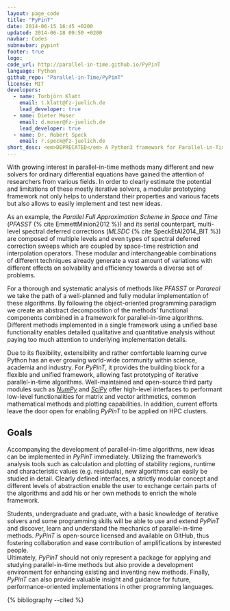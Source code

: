 ```yaml
---
layout: page_code
title: "PyPinT"
date: 2014-06-15 16:45 +0200
updated: 2014-06-18 09:50 +0200
navbar: Codes
subnavbar: pypint
footer: true
logo: 
code_url: http://parallel-in-time.github.io/PyPinT
language: Python
github_repo: "Parallel-in-Time/PyPinT"
license: MIT
developers:
  - name: Torbjörn Klatt
    email: t.klatt@fz-juelich.de
    lead_developer: true
  - name: Dieter Moser
    email: d.moser@fz-juelich.de
    lead_developer: true
  - name: Dr. Robert Speck
    email: r.speck@fz-juelich.de
short_desc: <em>DEPRECATED</em> A Python3 framework for Parallel-in-Time integration routines.
---
```


With growing interest in parallel-in-time methods many different and new solvers for ordinary 
differential equations have gained the attention of researchers from various fields.
In order to clearly estimate the potential and limitations of these mostly iterative solvers, a 
modular prototyping framework not only helps to understand their properties and various facets but 
also allows to easily implement and test new ideas.

As an example, the _Parallel Full Approximation Scheme in Space and Time_ (_PFASST_ {% cite EmmettMinion2012 %})
and its serial counterpart, multi-level spectral deferred corrections (_MLSDC_ {% cite SpeckEtAl2014_BIT %}) are composed of 
multiple levels and even types of spectral deferred correction sweeps which are coupled by 
space-time restriction and interpolation operators.
These modular and interchangeable combinations of different techniques already generate a vast 
amount of variations with different effects on solvability and efficiency towards a diverse set of 
problems.

For a thorough and systematic analysis of methods like _PFASST_ or _Parareal_ we take the path of 
a well-planned and fully modular implementation of these algorithms.
By following the object-oriented programming paradigm we create an abstract decomposition of the 
methods’ functional components combined in a framework for parallel-in-time algorithms.
Different methods implemented in a single framework using a unified base functionality enables 
detailed qualitative and quantitative analysis without paying too much attention to underlying 
implementation details.

Due to its flexibility, extensibility and rather comfortable learning curve Python has an ever 
growing world-wide community within science, academia and industry.
For _PyPinT_, it provides the building block for a flexible and unified framework, allowing fast 
prototyping of iterative parallel-in-time algorithms.
Well-maintained and open-source third party modules such as [_NumPy_][NumPy] and [_SciPy_][SciPy] 
offer high-level interfaces to performant low-level functionalities for matrix and vector 
arithmetics, common mathematical methods and plotting capabilities.
In addition, current efforts leave the door open for enabling _PyPinT_ to be applied on HPC clusters.

## Goals

Accompanying the development of parallel-in-time algorithms, new ideas can be implemented in 
_PyPinT_ immediately.
Utilizing the framework’s analysis tools such as calculation and plotting of stability regions, 
runtime and characteristic values (e.g. residuals), new algorithms can easily be studied in detail.
Clearly defined interfaces, a strictly modular concept and different levels of abstraction enable 
the user to exchange certain parts of the algorithms and add his or her own methods to enrich the 
whole framework. 

Students, undergraduate and graduate, with a basic knowledge of iterative solvers and some 
programming skills will be able to use and extend _PyPinT_ and discover, learn and understand the 
mechanics of parallel-in-time methods.
_PyPinT_ is open-source licensed and available on GitHub, thus fostering collaboration and ease 
contribution of amplifications by interested people.  
Ultimately, _PyPinT_ should not only represent a package for applying and studying parallel-in-time 
methods but also provide a development environment for enhancing existing and inventing new methods.
Finally, _PyPinT_ can also provide valuable insight and guidance for future, performance-oriented 
implementations in other programming languages.

[numPy]: http://www.numpy.org/
[sciPy]: http://scipy.org/scipylib/index.html

{% bibliography --cited %}
